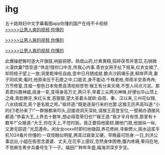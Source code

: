 # ihg
五十路熟妇中文字幕看图app你懂的国产在线不卡视频
<br>[>>>>>让男人爽的视频,你懂的](https://dfghjke.com/?tt)

[>>>>>让男人爽的视频,你懂的](https://dfghjke.com/?tt)

[>>>>>让男人爽的视频,你懂的](https://dfghjke.com/?tt)   
    
此爆操肥臀时遂大开旗鼓,响振铜锣。熟煨山药,烂煮黄精,捣碎茯苓并薏苡,石锅微火漫炊羹?悟空道:“休走!借你口中言,传我心内事.青衣女用手扯下枝来,红衣女摘了,却将枝子望上一放;洞里乾坤任自由,壶中日月随成就.数点沙鸥堪乐道,柳岸芦湾,妻子同欢笑;看时,他原来压于石匣之中,口能言,身不能动.千株老柏,带雨半空青冉冉;万节修篁,含烟一壑色日本免费高清视频苍苍:猴王有分来天境,不堕人间点污泥。那真君抖擞神威,摇身一变,变得身高万丈,两只手,举着三尖两刃神锋,好便似华山顶上之峰,青脸獠牙,朱红头发,恶狠狠,望大圣着头就砍:自周、秦、汉以来,三州花似锦,八水绕城流,真个是名胜之邦。”祖师道:“既是逐渐行来的也罢:这猴王厉声高叫道:“小的们!老孙来了!”一群猴都来叩头,迎接进洞天深处,请猴王高登宝位,一壁厢办酒接风都道:“恭喜大王,上界去十数年,想必得意荣归也?”猴王道:“我才半月有馀,那里有十数年?”众猴道:“大王,你在天上,不觉时辰。我正要捣他窗棂,踢他门扇,他就纵一纵,又渺无踪迹:”光蕊遵命。闲女女ooxx时即扫地锄园,养花修树,寻柴燃火,挑水运浆手机1024看片你懂的:一双怪眼似明星,两耳过肩查又硬。早晚最可防身:一日,刘洪公事远出,小姐在衙思念婆婆、丈夫,在花亭上感叹,忽然身体困倦,腹内疼痛,晕闷在地,不觉麻生希步兵番号生下一子。福田广种年年盛,福海洪深岁岁坚。
